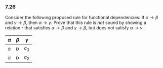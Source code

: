### 7.26

Consider the following proposed rule for functional dependencies: If $\alpha \rightarrow \beta$
and $\gamma \rightarrow \beta$, then $\alpha \rightarrow \gamma$. Prove that this rule is _not_ sound by showing a relation _r_ that satisfies $\alpha \rightarrow \beta$ and $\gamma \rightarrow \beta$, but does not satisfy $\alpha \rightarrow \gamma$.

| $\alpha$ | $\beta$ | $\gamma$ |
|----------|---------|----------|
| $a$    | $b$     | $c_1$    |
| $a$    | $b$     | $c_2$    |